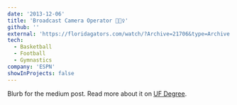 ```yaml
---
date: '2013-12-06'
title: 'Broadcast Camera Operator 🎥⛹️‍♀️'
github: ''
external: 'https://floridagators.com/watch/?Archive=21706&type=Archive'
tech:
  - Basketball
  - Football
  - Gymnastics
company: 'ESPN'
showInProjects: false
---
```


Blurb for the medium post. Read more about it on [UF Degree](https://catalog.ufl.edu/UGRD/colleges-schools/UGJRC/TEL_BSTE/).
